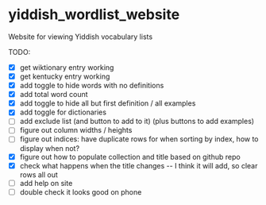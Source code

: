 # yiddish_wordlist_website

Website for viewing Yiddish vocabulary lists

TODO:
- [X] get wiktionary entry working
- [X] get kentucky entry working
- [X] add toggle to hide words with no definitions
- [X] add total word count
- [X] add toggle to hide all but first definition / all examples
- [X] add toggle for dictionaries
- [ ] add exclude list (and button to add to it) (plus buttons to add examples)
- [ ] figure out column widths / heights
- [ ] figure out indices: have duplicate rows for when sorting by index, how to display when not?
- [X] figure out how to populate collection and title based on github repo
- [X] check what happens when the title changes -- I think it will add, so clear rows all out
- [ ] add help on site
- [ ] double check it looks good on phone
